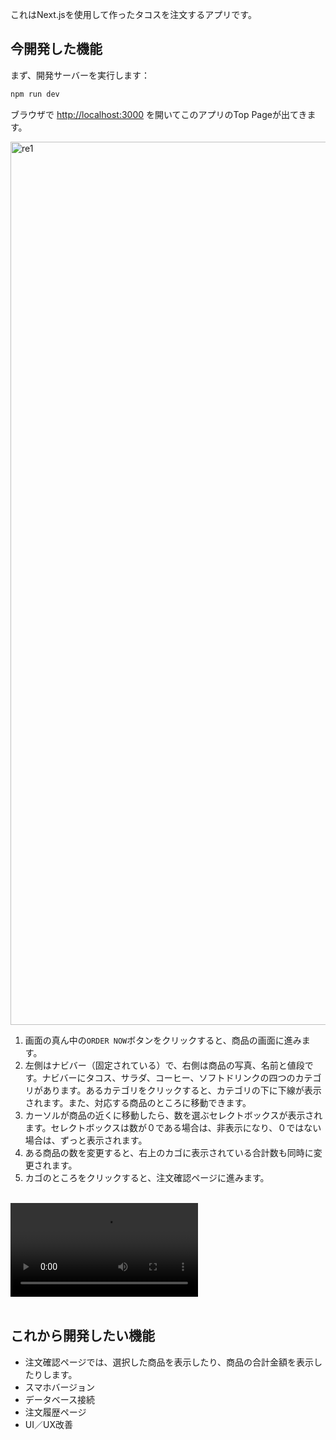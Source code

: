 これはNext.jsを使用して作ったタコスを注文するアプリです。

## 今開発した機能

まず、開発サーバーを実行します：

```bash
npm run dev
```

ブラウザで [http://localhost:3000](http://localhost:3000) を開いてこのアプリのTop Pageが出てきます。

<img width="1413" alt="re1" src="https://github.com/carolcrush/carol-tacos/assets/102743332/c4bb7422-7cbd-4aa7-af20-4cde630e06a7">

<br>

1. 画面の真ん中の`ORDER NOW`ボタンをクリックすると、商品の画面に進みます。
2. 左側はナビバー（固定されている）で、右側は商品の写真、名前と値段です。ナビバーにタコス、サラダ、コーヒー、ソフトドリンクの四つのカテゴリがあります。あるカテゴリをクリックすると、カテゴリの下に下線が表示されます。また、対応する商品のところに移動できます。
3. カーソルが商品の近くに移動したら、数を選ぶセレクトボックスが表示されます。セレクトボックスは数が０である場合は、非表示になり、０ではない場合は、ずっと表示されます。
4. ある商品の数を変更すると、右上のカゴに表示されている合計数も同時に変更されます。
5. カゴのところをクリックすると、注文確認ページに進みます。

<br>
<div><video src="https://github.com/carolcrush/carol-tacos/assets/102743332/66839ef8-e411-4d58-a3c3-39fb7bac86e6" autoplay></div>
<br>

## これから開発したい機能

- 注文確認ページでは、選択した商品を表示したり、商品の合計金額を表示したりします。
- スマホバージョン
- データベース接続
- 注文履歴ページ
- UI／UX改善
